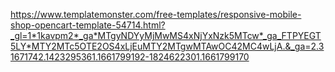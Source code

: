 https://www.templatemonster.com/free-templates/responsive-mobile-shop-opencart-template-54714.html?_gl=1*1kavpm2*_ga*MTgyNDYyMjMwMS4xNjYxNzk5MTcw*_ga_FTPYEGT5LY*MTY2MTc5OTE2OS4xLjEuMTY2MTgwMTAwOC42MC4wLjA.&_ga=2.31671742.1423295361.1661799192-1824622301.1661799170

